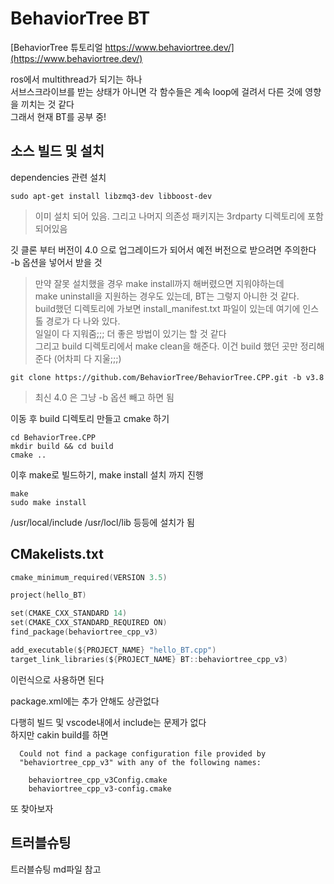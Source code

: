 # BehaviorTree BT
[BehaviorTree 튜토리얼 https://www.behaviortree.dev/](https://www.behaviortree.dev/)

ros에서 multithread가 되기는 하나  
서브스크라이브를 받는 상태가 아니면 각 함수들은 계속 loop에 걸려서 다른 것에 영향을 끼치는 것 같다   
그래서 현재 BT를 공부 중!


## 소스 빌드 및 설치
dependencies 관련 설치
```
sudo apt-get install libzmq3-dev libboost-dev
```
> 이미 설치 되어 있음. 그리고 나머지 의존성 패키지는 3rdparty 디렉토리에 포함되어있음

깃 클론 부터 버전이 4.0 으로 업그레이드가 되어서 예전 버전으로 받으려면 주의한다  
-b 옵션을 넣어서 받을 것

> 만약 잘못 설치했을 경우 make install까지 해버렸으면 지워야하는데   
make uninstall을 지원하는 경우도 있는데, BT는 그렇지 아니한 것 같다.    
build했던 디렉토리에 가보면 install_manifest.txt 파일이 있는데 여기에 인스톨 경로가 다 나와 있다.   
일일이 다 지워줌;;; 더 좋은 방법이 있기는 할 것 같다    
그리고 build 디렉토리에서 make clean을 해준다. 이건 build 했던 곳만 정리해준다  (어차피 다 지울;;;)


```
git clone https://github.com/BehaviorTree/BehaviorTree.CPP.git -b v3.8
```

> 최신 4.0 은 그냥 -b 옵션 빼고 하면 됨


이동 후 build 디렉토리 만들고 cmake 하기
```
cd BehaviorTree.CPP
mkdir build && cd build
cmake ..
```

이후 make로 빌드하기, make install 설치 까지 진행
```
make
sudo make install
```

/usr/local/include
/usr/locl/lib
등등에 설치가 됨  


## CMakelists.txt 
```c
cmake_minimum_required(VERSION 3.5)

project(hello_BT)

set(CMAKE_CXX_STANDARD 14)
set(CMAKE_CXX_STANDARD_REQUIRED ON)
find_package(behaviortree_cpp_v3)

add_executable(${PROJECT_NAME} "hello_BT.cpp")
target_link_libraries(${PROJECT_NAME} BT::behaviortree_cpp_v3)
```
이런식으로 사용하면 된다 

package.xml에는 추가 안해도 상관없다 


다행히 빌드 및 vscode내에서 include는 문제가 없다   
하지만 cakin build를 하면  
```
  Could not find a package configuration file provided by
  "behaviortree_cpp_v3" with any of the following names:

    behaviortree_cpp_v3Config.cmake
    behaviortree_cpp_v3-config.cmake
```

또 찾아보자 



## 트러블슈팅
트러블슈팅 md파일 참고



